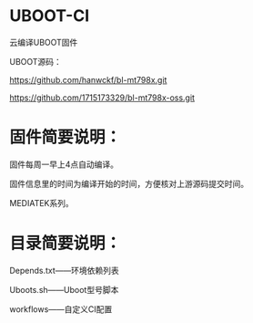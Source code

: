 # UBOOT-CI
云编译UBOOT固件

UBOOT源码：

https://github.com/hanwckf/bl-mt798x.git

https://github.com/1715173329/bl-mt798x-oss.git

# 固件简要说明：

固件每周一早上4点自动编译。

固件信息里的时间为编译开始的时间，方便核对上游源码提交时间。

MEDIATEK系列。

# 目录简要说明：

Depends.txt——环境依赖列表

Uboots.sh——Uboot型号脚本

workflows——自定义CI配置
